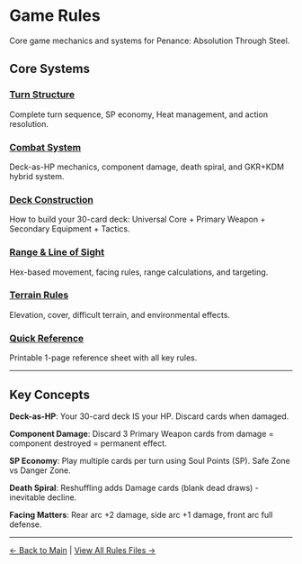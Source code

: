 # Game Rules

Core game mechanics and systems for Penance: Absolution Through Steel.

## Core Systems

### [Turn Structure](turn-structure.md)
Complete turn sequence, SP economy, Heat management, and action resolution.

### [Combat System](combat-system.md)
Deck-as-HP mechanics, component damage, death spiral, and GKR+KDM hybrid system.

### [Deck Construction](deck-construction.md)
How to build your 30-card deck: Universal Core + Primary Weapon + Secondary Equipment + Tactics.

### [Range & Line of Sight](range-and-los.md)
Hex-based movement, facing rules, range calculations, and targeting.

### [Terrain Rules](terrain.md)
Elevation, cover, difficult terrain, and environmental effects.

### [Quick Reference](quick-reference.md)
Printable 1-page reference sheet with all key rules.

---

## Key Concepts

**Deck-as-HP**: Your 30-card deck IS your HP. Discard cards when damaged.

**Component Damage**: Discard 3 Primary Weapon cards from damage = component destroyed = permanent effect.

**SP Economy**: Play multiple cards per turn using Soul Points (SP). Safe Zone vs Danger Zone.

**Death Spiral**: Reshuffling adds Damage cards (blank dead draws) - inevitable decline.

**Facing Matters**: Rear arc +2 damage, side arc +1 damage, front arc full defense.

---

[← Back to Main](../index.html) | [View All Rules Files →](https://github.com/KeeberGoblin/penance/tree/main/docs/rules)

